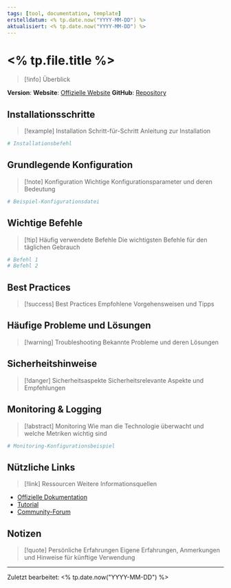 ```yaml
---
tags: [tool, documentation, template]
erstelldatum: <% tp.date.now("YYYY-MM-DD") %>
aktualisiert: <% tp.date.now("YYYY-MM-DD") %>
---
```


# <% tp.file.title %>

> [!info] Überblick
> <!-- Kurze Beschreibung der Technologie und ihres Hauptzwecks -->

**Version**: <!-- Aktuelle Version der Software -->
**Website**: [Offizielle Website](<!-- URL -->)
**GitHub**: [Repository](<!-- GitHub-URL -->)

## Installationsschritte

> [!example] Installation
> Schritt-für-Schritt Anleitung zur Installation

```bash
# Installationsbefehl
```

## Grundlegende Konfiguration

> [!note] Konfiguration
> Wichtige Konfigurationsparameter und deren Bedeutung

```yaml
# Beispiel-Konfigurationsdatei
```

## Wichtige Befehle

> [!tip] Häufig verwendete Befehle
> Die wichtigsten Befehle für den täglichen Gebrauch

```bash
# Befehl 1
# Befehl 2
```

## Best Practices

> [!success] Best Practices
> Empfohlene Vorgehensweisen und Tipps

## Häufige Probleme und Lösungen

> [!warning] Troubleshooting
> Bekannte Probleme und deren Lösungen

## Sicherheitshinweise

> [!danger] Sicherheitsaspekte
> Sicherheitsrelevante Aspekte und Empfehlungen

## Monitoring & Logging

> [!abstract] Monitoring
> Wie man die Technologie überwacht und welche Metriken wichtig sind

```yaml
# Monitoring-Konfigurationsbeispiel
```

## Nützliche Links

> [!link] Ressourcen
> Weitere Informationsquellen

- [Offizielle Dokumentation](<!-- URL -->)
- [Tutorial](<!-- URL -->)
- [Community-Forum](<!-- URL -->)

## Notizen

> [!quote] Persönliche Erfahrungen
> Eigene Erfahrungen, Anmerkungen und Hinweise für künftige Verwendung

---

Zuletzt bearbeitet: <% tp.date.now("YYYY-MM-DD") %> 